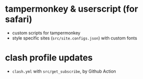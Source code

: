 # tampermonkey & userscript (for safari)

- custom scripts for tampermonkey
- style specific sites (`src/site.configs.json`) with custom fonts

# clash profile updates

- `clash.yml` with `src/get_subscribe`, by Github Action
